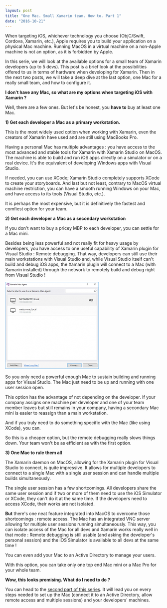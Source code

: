```yaml
---
layout: post
title: "One Mac. Small Xamarin team. How to. Part 1"
date: "2016-10-21"
---
```


When targeting iOS, whichever technology you choose (ObjC/Swift, Cordova, Xamarin, etc.), Apple requires you to build your application on a physical Mac machine. Running MacOS in a virtual machine on a non-Apple machine is not an option, as it is forbidden by Apple.

In this serie, we will look at the available options for a small team of Xamarin developers (up to 5 devs). This post is a brief look at the possibilities offered to us in terms of hardware when developing for Xamarin. Then in the next two posts, we will take a deep dive at the last option, one Mac for a really small team, and how to configure it.

**I don't have any Mac, so what are my options when targeting iOS with Xamarin ?**

Well, there are a few ones. But let's be honest, you **have to** buy at least one Mac.

**1) Get each developer a Mac as a primary workstation.**

This is the most widely used option when working with Xamarin, even the creators of Xamarin have used and are still using MacBooks Pro.

Having a personal Mac has multiple advantages : you have access to the most advanced and stable tools for Xamarin with Xamarin Studio on MacOS. The machine is able to build and run iOS apps directly on a simulator or on a real device. It's the equivalent of developing Windows apps with Visual Studio.

If needed, you can use XCode; Xamarin Studio completely supports XCode to create your storyboards. And last but not least, contrary to MacOS virtual machine restriction, you can have a smooth running Windows on your Mac, and have access to its tools (Visual Studio, etc.).

It is perhaps the most expensive, but it is definitively the fastest and comfiest option for your team.

**2) Get each developer a Mac as a secondary workstation**

If you don't want to buy a pricey MBP to each developer, you can settle for a Mac mini.

Besides being less powerful and not really fit for heavy usage by developers, you have access to one useful capability of Xamarin plugin for Visual Studio : Remote debugging. That way, developers can still use their main workstations with Visual Studio and, while Visual Studio itself can't build and debug iOS apps, the Xamarin plugin will connect to a Mac (with Xamarin installed) through the network to remotely build and debug right from Visual Studio !

![MacAgent](/assets/2016-10-21-one-mac-small-xamarin-team-how-to-part-1/MacAgent-300x278.png)

So you only need a powerful enough Mac to sustain building and running apps for Visual Studio. The Mac just need to be up and running with one user session open.

This option has the advantage of not depending on the developer. If your company assigns one machine per developer and one of your team member leaves but still remains in your company, having a secondary Mac mini is easier to reassign than a main workstation.

And if you truly need to do something specific with the Mac (like using XCode), you can.

So this is a cheaper option, but the remote debugging really slows things down. Your team won't be as efficient as with the first option.

**3) One Mac to rule them all**

The Xamarin daemon on MacOS, allowing for the Xamarin plugin for Visual Studio to connect, is quite impressive. It allows for multiple developers to connect to a single Mac with a single user session and can handle multiple builds simultaneously.

The single user session has a few shortcomings. All developers share the same user session and if two or more of them need to use the iOS Simulator or XCode, they can't do it at the same time. If the developers need to access XCode, their works are not isolated.

**But** there's one neat feature integrated into MacOS to overcome those shortcomings : remote access. The Mac has an integrated VNC server allowing for multiple user sessions running simultaneously. This way, you can isolate access of the Mac for all devs and Xamarin works really well in that mode : Remote debugging is still usable (and asking the developer's personal session) and the iOS Simulator is available to all devs at the same time !

You can even add your Mac to an Active Directory to manage your users.

With this option, you can take only one top end Mac mini or a Mac Pro for your whole team.

**Wow, this looks promising. What do I need to do ?**

You can head to the [second part of this series](/2017/03/14/one-mac-small-xamarin-team-how-to-part-2.html). It will lead you on every steps needed to set up the Mac (connect it to an Active Directory, allow remote access and multiple sessions) and your developers' machines.
